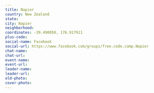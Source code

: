 ```yaml
---
title: Napier
country: New Zealand
state: 
city: Napier
neighborhood: 
coordinates: -39.490858, 176.917911
plus-code:
social-name: Facebook
social-url: https://www.facebook.com/groups/free.code.camp.Napier
chat-name:
chat-url:
event-name:
event-url:
leader-name:
leader-url:
old-photo: 
cover-photo:
---
```

